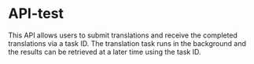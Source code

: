 # API-test
This API allows users to submit translations and receive the completed translations via a task ID. The translation task runs in the background and the results can be retrieved at a later time using the task ID.
